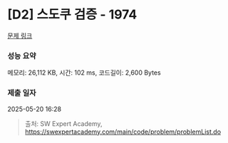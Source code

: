 # [D2] 스도쿠 검증 - 1974 

[문제 링크](https://swexpertacademy.com/main/code/problem/problemDetail.do?contestProbId=AV5Psz16AYEDFAUq) 

### 성능 요약

메모리: 26,112 KB, 시간: 102 ms, 코드길이: 2,600 Bytes

### 제출 일자

2025-05-20 16:28



> 출처: SW Expert Academy, https://swexpertacademy.com/main/code/problem/problemList.do
